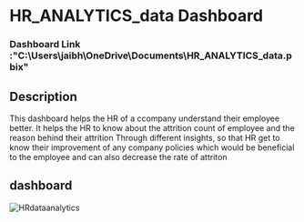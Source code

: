 # HR_ANALYTICS_data Dashboard

### Dashboard Link :"C:\Users\jaibh\OneDrive\Documents\HR_ANALYTICS_data.pbix"

## Description 
This dashboard helps the HR of a ccompany  understand their employee better. It helps the HR to know about the attrition count 
of employee and the reason behind their attrition Through different insights, so that HR  get to know their improvement of any company policies 
which would be beneficial to the employee and can also decrease the rate of attriton 
## dashboard 
![HRdataanalytics](https://github.com/user-attachments/assets/6ad4103f-c030-4baa-8344-c65a54846207)
